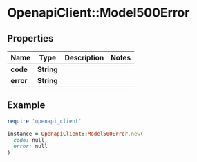 # OpenapiClient::Model500Error

## Properties

| Name | Type | Description | Notes |
| ---- | ---- | ----------- | ----- |
| **code** | **String** |  |  |
| **error** | **String** |  |  |

## Example

```ruby
require 'openapi_client'

instance = OpenapiClient::Model500Error.new(
  code: null,
  error: null
)
```


